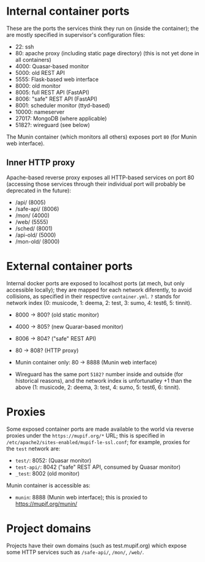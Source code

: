 # Internal container ports

These are the ports the services think they run on (inside the container); the are mostly specified in supervisor's configuration files:

- 22: ssh
- 80: apache proxy (including static page directory) (this is not yet done in all containers)
- 4000: Quasar-based monitor
- 5000: old REST API
- 5555: Flask-based web interface
- 8000: old monitor
- 8005: full REST API (FastAPI)
- 8006: "safe" REST API (FastAPI)
- 8001: scheduler monitor (ttyd-based)
- 10000: nameserver
- 27017: MongoDB (where applicable)
- 5182?: wireguard (see below)

The Munin container (which monitors all others) exposes port `80` (for Munin web interface).

## Inner HTTP proxy

Apache-based reverse proxy exposes all HTTP-based services on port 80 (accessing those services through their individual port will probably be deprecated in the future):

- /api/ (8005)
- /safe-api/ (8006)
- /mon/ (4000)
- /web/ (5555)
- /sched/ (8001)
- /api-old/ (5000)
- /mon-old/ (8000)

# External container ports

Internal docker ports are exposed to localhost ports (at mech, but only accessible locally); they are mapped for each network diferently, to avoid collisions, as specified in their respective `container.yml`. `?` stands for network index (0: musicode, 1: deema, 2: test,  3: sumo, 4: test6, 5: tinnit). 

- 8000 → 800? (old static monitor)
- 4000 → 805? (new Quarar-based monitor)
- 8006 → 804? ("safe" REST API)
- 80 → 808? (HTTP proxy)

- Munin container only: 80 → 8888 (Munin web interface)

- Wireguard has the same port `5182?` number inside and outside (for historical reasons), and the network index is unfortunatley +1 than the above (1: musicode, 2: deema, 3: test, 4: sumo, 5: test6, 6: tinnit).

# Proxies

Some exposed container ports are made available to the world via reverse proxies under the `https://mupif.org/*` URL; this is specified in `/etc/apache2/sites-enabled/mupif-le-ssl.conf`; for example, proxies for the `test` network are:

- `test/`: 8052: (Quasar monitor)
- `test-api/`: 8042 ("safe" REST API, consumed by Quasar monitor)
- `_test`: 8002 (old monitor)

Munin container is accessible as:

- `munin`: 8888 (Munin web interface); this is proxied to https://mupif.org/munin/

# Project domains

Projects have their own domains (such as test.mupif.org) which expose some HTTP services such as `/safe-api/`, `/mon/`, `/web/`.

